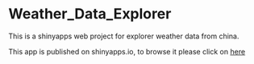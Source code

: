 # Weather_Data_Explorer

This is a shinyapps web project for explorer weather data from china. 

This app is published on shinyapps.io, to browse it please click on [here](https://borye.shinyapps.io/Weather_Data_Explorer/) 
